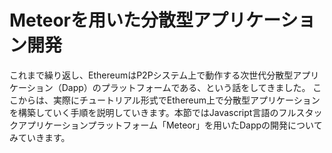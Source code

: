 # Meteorを用いた分散型アプリケーション開発

これまで繰り返し、EthereumはP2Pシステム上で動作する次世代分散型アプリケーション（Dapp）のプラットフォームである、という話をしてきました。
ここからは、実際にチュートリアル形式でEthereum上で分散型アプリケーションを構築していく手順を説明していきます。本節ではJavascript言語のフルスタックアプリケーションプラットフォーム「Meteor」を用いたDappの開発についてみていきます。